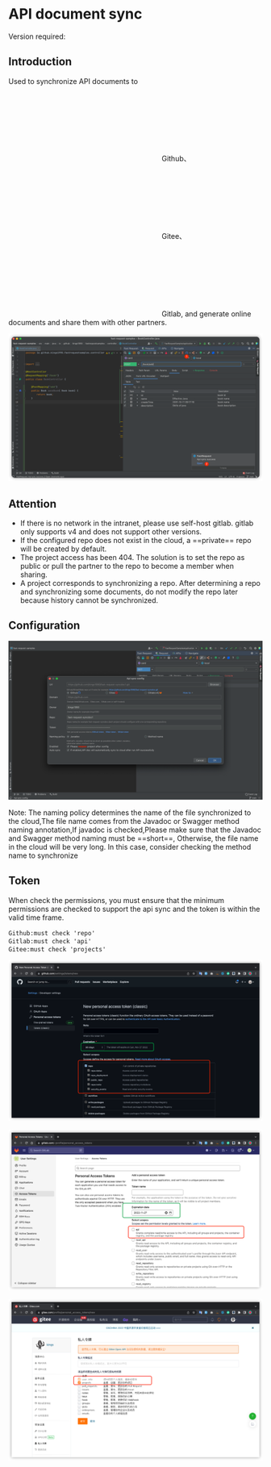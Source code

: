 # API document sync

Version required: <Badge text="2022.2.7+" />

## Introduction

Used to synchronize API documents to <svg class="icon svg-icon" aria-hidden="true"><use xlink:href="#icon-github"></use></svg> Github、<svg class="icon svg-icon" aria-hidden="true"><use xlink:href="#icon-gitee"></use></svg> Gitee、<svg class="icon svg-icon" aria-hidden="true"><use xlink:href="#icon-gitlab"></use></svg> Gitlab,
and generate online documents and share them with other partners.

![apiSync](../../../.vuepress/public/img/2022.2.7/apiSync_en.png)

## Attention

- If there is no network in the intranet, please use self-host gitlab. gitlab only supports v4 and does not support other versions.
- If the configured repo does not exist in the cloud, a ==private== repo will be created by default.
- The project access has been 404. The solution is to set the repo as public or pull the partner to the repo to become a member when sharing.
- A project corresponds to synchronizing a repo. After determining a repo and synchronizing some documents, do not modify the repo later because history cannot be synchronized.

## Configuration

![apiSyncSetting](../../../.vuepress/public/img/2022.2.7/apiSyncSetting_en.png)

Note: The naming policy determines the name of the file synchronized to the cloud,The file name comes from the Javadoc or Swagger method naming annotation,If javadoc is checked,Please make sure that the Javadoc and Swagger method naming must be ==short==,
Otherwise, the file name in the cloud will be very long. In this case, consider checking the method name to synchronize

## Token

When check the permissions, you must ensure that the minimum permissions are checked to support the api sync and the token is within the valid time frame.

```
Github:must check 'repo'
Gitlab:must check 'api'
Gitee:must check 'projects'
```

![githubToken](../../../.vuepress/public/img/2022.2.7/githubToken.png)

![gitlabToken](../../../.vuepress/public/img/2022.2.7/gitlabToken.png)

![giteeToken](../../../.vuepress/public/img/2022.2.7/giteeToken.png)
